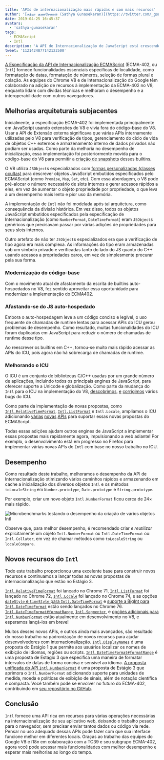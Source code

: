```yaml
---
title: 'APIs de internacionalização mais rápidas e com mais recursos'
author: '[சத்யா குணசேகரன் (Sathya Gunasekaran)](https://twitter.com/_gsathya)'
date: 2019-04-25 16:45:37
avatars:
  - 'sathya-gunasekaran'
tags:
  - ECMAScript
  - Intl
description: 'A API de Internacionalização de JavaScript está crescendo, e sua implementação no V8 está ficando mais rápida!'
tweet: '1121424877142122500'
---
```

[A Especificação da API de Internacionalização ECMAScript](https://tc39.es/ecma402/) (ECMA-402, ou `Intl`) fornece funcionalidades essenciais específicas de localidade, como formatação de datas, formatação de números, seleção de formas plural e colação. As equipes do Chrome V8 e de Internacionalização do Google têm colaborado na adição de recursos à implementação da ECMA-402 no V8, enquanto lidam com dívidas técnicas e melhoram o desempenho e a interoperabilidade com outros navegadores.

<!--truncate-->
## Melhorias arquiteturais subjacentes

Inicialmente, a especificação ECMA-402 foi implementada principalmente em JavaScript usando extensões do V8 e vivia fora do código-base do V8. Usar a API de Extensão externa significava que várias APIs internamente utilizadas pelo V8 para verificação de tipos, gerenciamento do ciclo de vida de objetos C++ externos e armazenamento interno de dados privados não podiam ser usadas. Como parte da melhoria no desempenho de inicialização, essa implementação foi posteriormente movida para o código-base do V8 para permitir a [criação de snapshots](/blog/custom-startup-snapshots) desses builtins.

O V8 utiliza `JSObject`s especializados com [formas personalizadas (classes ocultas)](https://mathiasbynens.be/notes/shapes-ics) para descrever objetos JavaScript embutidos especificados pelo ECMAScript (como `Promise`, `Map`, `Set`, etc). Com essa abordagem, o V8 pode pré-alocar o número necessário de slots internos e gerar acessos rápidos a eles, em vez de aumentar o objeto propriedade por propriedade, o que leva a um desempenho mais lento e pior uso da memória.

A implementação de `Intl` não foi modelada após tal arquitetura, como consequência da divisão histórica. Em vez disso, todos os objetos JavaScript embutidos especificados pela especificação de Internacionalização (como `NumberFormat`, `DateTimeFormat`) eram `JSObject`s genéricos que precisavam passar por várias adições de propriedades para seus slots internos.

Outro artefato de não ter `JSObject`s especializados era que a verificação de tipo agora era mais complexa. As informações do tipo eram armazenadas sob um símbolo privado e verificadas tanto do lado do JS quanto do C++ usando acessos a propriedades caros, em vez de simplesmente procurar pela sua forma.

### Modernização do código-base

Com o movimento atual de afastamento da escrita de builtins auto-hospedados no V8, fez sentido aproveitar essa oportunidade para modernizar a implementação do ECMA402.

### Afastando-se do JS auto-hospedado

Embora o auto-hospedagem leve a um código conciso e legível, o uso frequente de chamadas de runtime lentas para acessar APIs do ICU gerou problemas de desempenho. Como resultado, muitas funcionalidades do ICU foram duplicadas em JavaScript para reduzir o número de chamadas de runtime desse tipo.

Ao reescrever os builtins em C++, tornou-se muito mais rápido acessar as APIs do ICU, pois agora não há sobrecarga de chamadas de runtime.

### Melhorando o ICU

O ICU é um conjunto de bibliotecas C/C++ usadas por um grande número de aplicações, incluindo todos os principais engines de JavaScript, para oferecer suporte a Unicode e globalização. Como parte da mudança do `Intl` para o ICU na implementação do V8, [descobrimos](https://unicode-org.atlassian.net/browse/ICU-20140), [e](https://unicode-org.atlassian.net/browse/ICU-9562) [corrigimos](https://unicode-org.atlassian.net/browse/ICU-20098) vários bugs do ICU.

Como parte da implementação de novas propostas, como [`Intl.RelativeTimeFormat`](/features/intl-relativetimeformat), [`Intl.ListFormat`](/features/intl-listformat) e `Intl.Locale`, ampliamos o ICU adicionando [várias](https://unicode-org.atlassian.net/browse/ICU-13256) [novas](https://unicode-org.atlassian.net/browse/ICU-20121) [APIs](https://unicode-org.atlassian.net/browse/ICU-20342) para suportar essas novas propostas do ECMAScript.

Todas essas adições ajudam outros engines de JavaScript a implementar essas propostas mais rapidamente agora, impulsionando a web adiante! Por exemplo, o desenvolvimento está em progresso no Firefox para implementar várias novas APIs do `Intl` com base no nosso trabalho no ICU.

## Desempenho

Como resultado deste trabalho, melhoramos o desempenho da API de Internacionalização otimizando vários caminhos rápidos e armazenando em cache a inicialização dos diversos objetos `Intl` e os métodos `toLocaleString` em `Number.prototype`, `Date.prototype` e `String.prototype`.

Por exemplo, criar um novo objeto `Intl.NumberFormat` ficou cerca de 24× mais rápido.

![[Microbenchmarks](https://cs.chromium.org/chromium/src/v8/test/js-perf-test/Intl/constructor.js) testando o desempenho da criação de vários objetos `Intl`](/_img/intl/performance.svg)

Observe que, para melhor desempenho, é recomendado criar *e reutilizar* explicitamente um objeto `Intl.NumberFormat` ou `Intl.DateTimeFormat` ou `Intl.Collator`, em vez de chamar métodos como `toLocaleString` ou `localeCompare`.

## Novos recursos do `Intl`

Todo este trabalho proporcionou uma excelente base para construir novos recursos e continuamos a lançar todas as novas propostas de internacionalização que estão no Estágio 3.

[`Intl.RelativeTimeFormat`](/features/intl-relativetimeformat) foi lançado no Chrome 71, [`Intl.ListFormat`](/features/intl-listformat) foi lançado no Chrome 72, [`Intl.Locale`](https://developer.mozilla.org/en-US/docs/Web/JavaScript/Reference/Global_Objects/Locale) foi lançado no Chrome 74, e as opções [`dateStyle` e `timeStyle` para `Intl.DateTimeFormat`](https://github.com/tc39/proposal-intl-datetime-style) e [suporte a BigInt para `Intl.DateTimeFormat`](https://github.com/tc39/ecma402/pull/236) estão sendo lançados no Chrome 76. [`Intl.DateTimeFormat#formatRange`](https://github.com/tc39/proposal-intl-DateTimeFormat-formatRange), [`Intl.Segmenter`](https://github.com/tc39/proposal-intl-segmenter/), e [opções adicionais para `Intl.NumberFormat`](https://github.com/tc39/proposal-unified-intl-numberformat/) estão atualmente em desenvolvimento no V8, e esperamos lançá-los em breve!

Muitos desses novos APIs, e outros ainda mais avançados, são resultado do nosso trabalho na padronização de novos recursos para ajudar desenvolvedores com internacionalização. [`Intl.DisplayNames`](https://github.com/tc39/proposal-intl-displaynames) é uma proposta do Estágio 1 que permite aos usuários localizar os nomes de exibição de idiomas, regiões ou scripts. [`Intl.DateTimeFormat#formatRange`](https://github.com/fabalbon/proposal-intl-DateTimeFormat-formatRange) é uma proposta de Estágio 3 que especifica uma maneira de formatar intervalos de datas de forma concisa e sensível ao idioma. [A proposta unificada do API `Intl.NumberFormat`](https://github.com/tc39/proposal-unified-intl-numberformat) é uma proposta de Estágio 3 que aprimora o `Intl.NumberFormat` adicionando suporte para unidades de medida, moeda e políticas de exibição de sinais, além de notação científica e compacta. Você também pode se envolver no futuro do ECMA-402, contribuindo em [seu repositório no GitHub](https://github.com/tc39/ecma402).

## Conclusão

`Intl` fornece uma API rica em recursos para várias operações necessárias na internacionalização de seu aplicativo web, deixando o trabalho pesado para o navegador, sem precisar enviar tantos dados ou código via rede. Pensar no uso adequado dessas APIs pode fazer com que sua interface funcione melhor em diferentes locais. Graças ao trabalho das equipes do Google V8 e i18n em colaboração com a TC39 e seu subgrupo ECMA-402, agora você pode acessar mais funcionalidades com melhor desempenho e esperar mais melhorias ao longo do tempo.
